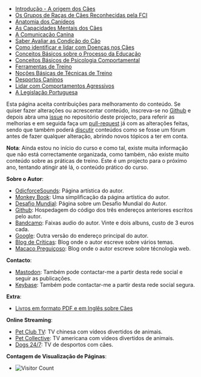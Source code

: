 - [Introdução - A origem dos Cães](./intro/README.md) 
- [Os Grupos de Raças de  Cães Reconhecidas pela FCI](./grupos/README.md)
- [Anatomia dos Canídeos](./corpo/README.md)
- [As Capacidades Mentais dos Cães](./psicao/README.md)
- [A Comunicação Canina](./comunica/README.md)
- [Saber Avaliar as Condição do Cão](./avalia/README.md)
- [Como identificar e lidar com Doenças nos Cães](./doencas/README.md)
- [Conceitos Básicos sobre o Processo da Educação](./educa/README.md)
- [Conceitos Básicos de Psicologia Comportamental](./psicologia/README.md)
- [Ferramentas de Treino](./material/README.md)
- [Noções Básicas de Técnicas de Treino](./treino/README.md)
- [Desportos Caninos](./desporto/README.md)
- [Lidar com Comportamentos Agressivos](./agressividade/README.md)
- [A Legislação Portuguesa](./lei/README.md)


Esta página aceita contribuições para melhoramento do conteúdo. Se quiser fazer alterações ou acrescentar conteúdo, inscreva-se no [Github](https://github.com/signup) e depois abra uma [issue](https://github.com/MacacoBudista/caes/issues) no repositório deste projecto, para referir as melhorias e em seguida faça um [pull-request](https://github.com/MacacoBudista/caes/pulls) já com as alterações feitas, sendo que também poderá [discutir](https://github.com/MacacoBudista/caes/discussions) conteúdos como se fosse um fórum antes de fazer qualquer alteração, abrindo novos tópicos a ter em conta. 

**Nota**: Ainda estou no início do curso e como tal, existe muita informação que não está correctamente organizada, como também, não existe muito conteúdo sobre as práticas de treino. Este é um projecto para o próximo ano, tentando atingir até lá, o conteúdo prático do curso. 

**Sobre o Autor**: 
- [OdicforceSounds](https://art.odicforcesounds.com): Página artística do autor. 
- [Monkey Book](https://book.odicforcesounds.com): Uma simplificação da página artística do autor. 
- [Desafio Mundial](https://wiki.odicforcesounds.com): Página sobre um Desafio Mundial do Autor.
- [Github](https://github.com/odicforcesounds): Hospedagem do código dos três endereços anteriores escritos pelo autor.  
- [Bandcamp](https://odicforcesounds.bandcamp.com/): Faixas audio do autor. Vinte e dois albuns, custo de 3 euros cada. 
- [Google](https://sites.google.com/site/odicforcesoundsrecords/as-janelas-das-consequencias-das-sequencias): Outra versão do endereço principal do autor. 
- [Blog de Críticas](https://criticasempiedade.blogspot.com/): Blog onde o autor escreve sobre vários temas. 
- [Macaco Preguiçoso](https://macacopreguicoso.blogspot.com/): Blog onde o autor escreve sobre técnologia web.

**Contacto**: 
- [Mastodon](https://masto.pt/@macaco): Também pode contactar-me a partir desta rede social e seguir as publicações. 
- [Keybase](https://keybase.io/path_of_shields): Também pode contactar-me a partir desta rede social segura. 

**Extra**: 
- [Livros em formato PDF e em Inglês sobre Cães](./livros/README.md)

**Online Streaming**: 
- [Pet Club TV](https://cdn-apse1-prod.tsv2.amagi.tv/linear/amg01076-lightningintern-petclub-samsungnz/playlist.m3u8): TV chinesa com vídeos divertidos de animais. 
- [Pet Collective](http://cfd-v4-service-channel-stitcher-use1-1.prd.pluto.tv/stitch/hls/channel/599375885ceaac3cabccbed7/master.m3u8): TV americana com vídeos divertidos de animais. 
- [Dogs 24/7](http://cfd-v4-service-channel-stitcher-use1-1.prd.pluto.tv/stitch/hls/channel/5b329e0a7b9d8872aeb49ceb/master.m3u8): TV de desportos com cães.


**Contagem de Visualização de Páginas**: 
- ![Visitor Count](https://profile-counter.glitch.me/MacacoBudista/count.svg)
